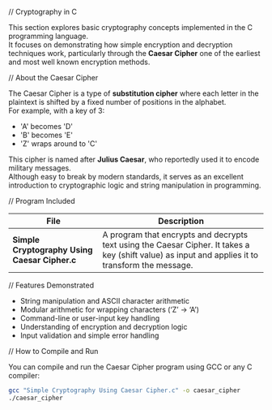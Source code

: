 // Cryptography in C

This section explores basic cryptography concepts implemented in the C programming language.  
It focuses on demonstrating how simple encryption and decryption techniques work, particularly through the **Caesar Cipher** one of the earliest and most well known encryption methods.



// About the Caesar Cipher

The Caesar Cipher is a type of **substitution cipher** where each letter in the plaintext is shifted by a fixed number of positions in the alphabet.  
For example, with a key of 3:
- 'A' becomes 'D'
- 'B' becomes 'E'
- 'Z' wraps around to 'C'

This cipher is named after **Julius Caesar**, who reportedly used it to encode military messages.  
Although easy to break by modern standards, it serves as an excellent introduction to cryptographic logic and string manipulation in programming.



// Program Included

| File | Description |
|------|--------------|
| **Simple Cryptography Using Caesar Cipher.c** | A program that encrypts and decrypts text using the Caesar Cipher. It takes a key (shift value) as input and applies it to transform the message. |



// Features Demonstrated
- String manipulation and ASCII character arithmetic  
- Modular arithmetic for wrapping characters (‘Z’ → ‘A’)  
- Command-line or user-input key handling  
- Understanding of encryption and decryption logic  
- Input validation and simple error handling



// How to Compile and Run

You can compile and run the Caesar Cipher program using GCC or any C compiler:

```bash
gcc "Simple Cryptography Using Caesar Cipher.c" -o caesar_cipher
./caesar_cipher
